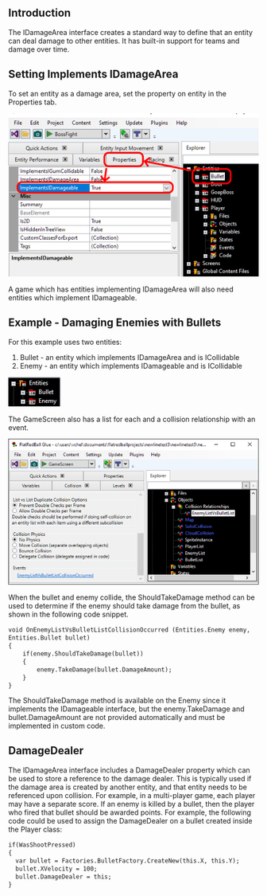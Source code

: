 ## Introduction

The IDamageArea interface creates a standard way to define that an entity can deal damage to other entities. It has built-in support for teams and damage over time.

## Setting Implements IDamageArea

To set an entity as a damage area, set the property on entity in the Properties tab.

![](/media/2021-05-img_60a125377d75d.png)

A game which has entities implementing IDamageArea will also need entities which implement IDamageable.

## Example - Damaging Enemies with Bullets

For this example uses two entities:

1.  Bullet - an entity which implements IDamageArea and is ICollidable
2.  Enemy - an entity which implements IDamageable and is ICollidable

![](/media/2021-05-img_60a65c5549716.png)

The GameScreen also has a list for each and a collision relationship with an event.

![](/media/2021-05-img_60a65cb463bcd.png)

When the bullet and enemy collide, the ShouldTakeDamage method can be used to determine if the enemy should take damage from the bullet, as shown in the following code snippet.

    void OnEnemyListVsBulletListCollisionOccurred (Entities.Enemy enemy, Entities.Bullet bullet)
    {
        if(enemy.ShouldTakeDamage(bullet))
        {
            enemy.TakeDamage(bullet.DamageAmount);
        }
    }

The ShouldTakeDamage method is available on the Enemy since it implements the IDamageable interface, but the enemy.TakeDamage and bullet.DamageAmount are not provided automatically and must be implemented in custom code.

## DamageDealer

The IDamageArea interface includes a DamageDealer property which can be used to store a reference to the damage dealer. This is typically used if the damage area is created by another entity, and that entity needs to be referenced upon collision. For example, in a multi-player game, each player may have a separate score. If an enemy is killed by a bullet, then the player who fired that bullet should be awarded points. For example, the following code could be used to assign the DamageDealer on a bullet created inside the Player class:

    if(WasShootPressed)
    {
      var bullet = Factories.BulletFactory.CreateNew(this.X, this.Y);
      bullet.XVelocity = 100;
      bullet.DamageDealer = this;
    }

 

